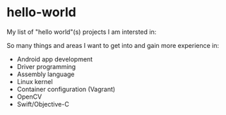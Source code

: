 # hello-world

My list of "hello world"(s) projects I am intersted in:

So many things and areas I want to get into and gain more experience in:
+ Android app development
+ Driver programming
+ Assembly language
+ Linux kernel
+ Container configuration (Vagrant)
+ OpenCV
+ Swift/Objective-C
